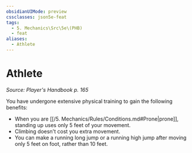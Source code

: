 ```yaml
---
obsidianUIMode: preview
cssclasses: json5e-feat
tags:
  - 5. Mechanics\Src\5e\(PHB)
  - feat
aliases:
  - Athlete
---
```

# Athlete
*Source: Player's Handbook p. 165*  

You have undergone extensive physical training to gain the following benefits:

- When you are [[/5. Mechanics/Rules/Conditions.md#Prone\|prone]], standing up uses only 5 feet of your movement.  
- Climbing doesn't cost you extra movement.  
- You can make a running long jump or a running high jump after moving only 5 feet on foot, rather than 10 feet.
